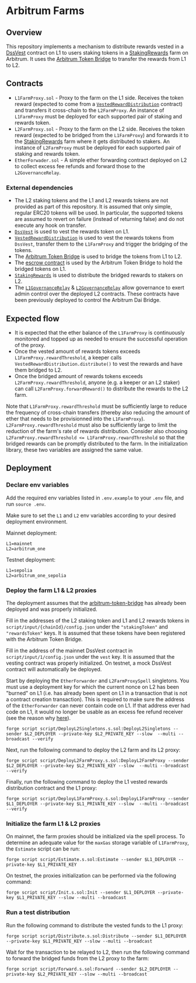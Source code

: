 # Arbitrum Farms

## Overview

This repository implements a mechanism to distribute rewards vested in a [DssVest](https://github.com/makerdao/dss-vest) contract on L1 to users staking tokens in a [StakingRewards](https://github.com/makerdao/endgame-toolkit/blob/master/src/synthetix/StakingRewards.sol) farm on Arbitrum. It uses the [Arbitrum Token Bridge](https://github.com/makerdao/arbitrum-token-bridge) to transfer the rewards from L1 to L2.

## Contracts

- `L1FarmProxy.sol` - Proxy to the farm on the L1 side. Receives the token reward (expected to come from a [`VestedRewardDistribution`](https://github.com/makerdao/endgame-toolkit/blob/master/src/VestedRewardsDistribution.sol) contract) and transfers it cross-chain to the `L2FarmProxy`. An instance of `L1FarmProxy` must be deployed for each supported pair of staking and rewards token.
- `L2FarmProxy.sol` - Proxy to the farm on the L2 side. Receives the token reward (expected to be bridged from the `L1FarmProxy`) and forwards it to the [StakingRewards](https://github.com/makerdao/endgame-toolkit/blob/master/src/synthetix/StakingRewards.sol) farm where it gets distributed to stakers. An instance of `L2FarmProxy` must be deployed for each supported pair of staking and rewards token.
- `EtherForwader.sol` - A simple ether forwarding contract deployed on L2 to collect excess fee refunds and forward those to the `L2GovernanceRelay`.

### External dependencies

- The L2 staking tokens and the L1 and L2 rewards tokens are not provided as part of this repository. It is assumed that only simple, regular ERC20 tokens will be used. In particular, the supported tokens are assumed to revert on failure (instead of returning false) and do not execute any hook on transfer.
- [`DssVest`](https://github.com/makerdao/dss-vest) is used to vest the rewards token on L1.
- [`VestedRewardDistribution`](https://github.com/makerdao/endgame-toolkit/blob/master/src/VestedRewardsDistribution.sol) is used to vest the rewards tokens from `DssVest`, transfer them to the `L1FarmProxy` and trigger the bridging of the tokens.
- The [Arbitrum Token Bridge](https://github.com/makerdao/arbitrum-token-bridge) is used to bridge the tokens from L1 to L2.
- The [escrow contract](https://etherscan.io/address/0xA10c7CE4b876998858b1a9E12b10092229539400#code) is used by the Arbitrum Token Bridge to hold the bridged tokens on L1.
- [`StakingRewards`](https://github.com/makerdao/endgame-toolkit/blob/master/src/synthetix/StakingRewards.sol) is used to distribute the bridged rewards to stakers on L2.
- The [`L1GovernanceRelay`](https://etherscan.io/address/0x9ba25c289e351779E0D481Ba37489317c34A899d#code) & [`L2GovernanceRelay`](https://arbiscan.io/address/0x10E6593CDda8c58a1d0f14C5164B376352a55f2F#code) allow governance to exert admin control over the deployed L2 contracts. These contracts have been previously deployed to control the Arbitrum Dai Bridge.

## Expected flow

- It is expected that the ether balance of the `L1FarmProxy` is continuously monitored and topped up as needed to ensure the successful operation of the proxy.
- Once the vested amount of rewards tokens exceeds `L1FarmProxy.rewardThreshold`, a keeper calls `VestedRewardDistribution.distribute()` to vest the rewards and have them bridged to L2.
- Once the bridged amount of rewards tokens exceeds `L2FarmProxy.rewardThreshold`, anyone (e.g. a keeper or an L2 staker) can call `L2FarmProxy.forwardReward()` to distribute the rewards to the L2 farm.

Note that `L1FarmProxy.rewardThreshold` must be sufficiently large to reduce the frequency of cross-chain transfers (thereby also reducing the amount of ether that needs to be provisionned into the `L1FarmProxy`). `L2FarmProxy.rewardThreshold` must also be sufficiently large to limit the reduction of the farm's rate of rewards distribution. Consider also choosing `L2FarmProxy.rewardThreshold <= L1FarmProxy.rewardThreshold` so that the bridged rewards can be promptly distributed to the farm. In the initialization library, these two variables are assigned the same value.

## Deployment

### Declare env variables

Add the required env variables listed in `.env.example` to your `.env` file, and run `source .env`.

Make sure to set the `L1` and `L2` env variables according to your desired deployment environment.

Mainnet deployment:

```
L1=mainnet
L2=arbitrum_one
```

Testnet deployment:

```
L1=sepolia
L2=arbitrum_one_sepolia
```

### Deploy the farm L1 & L2 proxies

The deployment assumes that the [arbitrum-token-bridge](https://github.com/makerdao/arbitrum-token-bridge) has already been deployed and was properly initialized.

Fill in the addresses of the L2 staking token and L1 and L2 rewards tokens in `script/input/{chainId}/config.json` under the `"stakingToken"` and `"rewardsToken"` keys. It is assumed that these tokens have been registered with the Arbitrum Token Bridge.

Fill in the address of the mainnet DssVest contract in `script/input/1/config.json` under the `vest` key. It is assumed that the vesting contract was properly initialized. On testnet, a mock DssVest contract will automatically be deployed.

Start by deploying the `EtherForwarder` and `L2FarmProxySpell` singletons. You must use a deployment key for which the current nonce on L2 has been "burned" on L1 (i.e. has already been spent on L1 in a transaction that is not a contract creation transaction). This is required to make sure the address of the `EtherForwarder` can never contain code on L1. If that address ever had code on L1, it would no longer be usable as an excess fee refund receiver (see the reason why [here](https://github.com/OffchainLabs/nitro-contracts/blob/61204dd455966cb678192427a07aa9795ff91c14/src/bridge/AbsInbox.sol#L248)).

```
forge script script/DeployL2Singletons.s.sol:DeployL2Singletons --sender $L2_DEPLOYER --private-key $L2_PRIVATE_KEY --slow  --multi --broadcast --verify
```

Next, run the following command to deploy the L2 farm and its L2 proxy:

```
forge script script/DeployL2FarmProxy.s.sol:DeployL2FarmProxy --sender $L2_DEPLOYER --private-key $L2_PRIVATE_KEY --slow  --multi --broadcast --verify
```

Finally, run the following command to deploy the L1 vested rewards distribution contract and the L1 proxy:

```
forge script script/DeployL1FarmProxy.s.sol:DeployL1FarmProxy --sender $L1_DEPLOYER --private-key $L1_PRIVATE_KEY --slow  --multi --broadcast --verify
```

### Initialize the farm L1 & L2 proxies

On mainnet, the farm proxies should be initialized via the spell process. To determine an adequate value for the `maxGas` storage variable of `L1FarmProxy`, the `Estimate` script can be run:

```
forge script script/Estimate.s.sol:Estimate --sender $L1_DEPLOYER --private-key $L1_PRIVATE_KEY
```

On testnet, the proxies initialization can be performed via the following command:

```
forge script script/Init.s.sol:Init --sender $L1_DEPLOYER --private-key $L1_PRIVATE_KEY --slow --multi --broadcast
```

### Run a test distribution

Run the following command to distribute the vested funds to the L1 proxy:

```
forge script script/Distribute.s.sol:Distribute --sender $L1_DEPLOYER --private-key $L1_PRIVATE_KEY --slow --multi --broadcast
```

Wait for the transaction to be relayed to L2, then run the following command to forward the bridged funds from the L2 proxy to the farm:

```
forge script script/Forward.s.sol:Forward --sender $L2_DEPLOYER --private-key $L2_PRIVATE_KEY --slow --multi --broadcast
```
